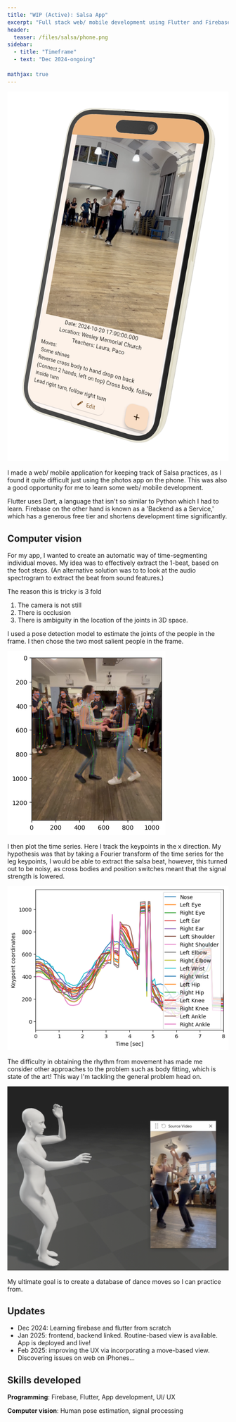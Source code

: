 ```yaml
---
title: "WIP (Active): Salsa App"
excerpt: "Full stack web/ mobile development using Flutter and Firebase."
header:
  teaser: /files/salsa/phone.png
sidebar:
  - title: "Timeframe"
  - text: "Dec 2024-ongoing"

mathjax: true
---
```


![Salsa](/files/salsa/phone.png)

I made a web/ mobile application for keeping track of Salsa practices, as I found it quite difficult just using the photos app on the phone. This was also a good opportunity for me to learn some web/ mobile development.

Flutter uses Dart, a language that isn't so similar to Python which I had to learn. Firebase on the other hand is known as a 'Backend as a Service,' which has a generous free tier and shortens development time significantly.

## Computer vision

For my app, I wanted to create an automatic way of time-segmenting individual moves. My idea was to effectively extract the 1-beat, based on the foot steps. (An alternative solution was to to look at the audio spectrogram to extract the beat from sound features.)

The reason this is tricky is 3 fold

1.  The camera is not still
2.  There is occlusion
3.  There is ambiguity in the location of the joints in 3D space.

I used a pose detection model to estimate the joints of the people in the frame. I then chose the two most salient people in the frame.

![alt text](/files/salsa/pose.png)

I then plot the time series. Here I track the keypoints in the x direction. My hypothesis was that by taking a Fourier transform of the time series for the leg keypoints, I would be able to extract the salsa beat, however, this turned out to be noisy, as cross bodies and position switches meant that the signal strength is lowered.

![alt text](/files/salsa/features.png)

The difficulty in obtaining the rhythm from movement has made me consider other approaches to the problem such as body fitting, which is state of the art! This way I'm tackling the general problem head on.

![alt text](/files/salsa/body_fitting.png)

My ultimate goal is to create a database of dance moves so I can practice from.

## Updates

- Dec 2024: Learning firebase and flutter from scratch
- Jan 2025: frontend, backend linked. Routine-based view is available. App is deployed and live!
- Feb 2025: improving the UX via incorporating a move-based view. Discovering issues on web on iPhones...

## Skills developed

**Programming**: Firebase, Flutter, App development, UI/ UX

**Computer vision**: Human pose estimation, signal processing
